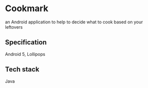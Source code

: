 # Cookmark
an Android application to help to decide what to cook based on your leftovers

## Specification
Android 5, Lollipops

## Tech stack
Java
